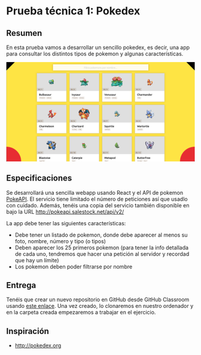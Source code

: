 # Prueba técnica 1: Pokedex


## Resumen

En esta prueba vamos a desarrollar un sencillo pokedex, es decir, una app para consultar los distintos tipos de pokemon y algunas características.

![Pokedex](assets/pokedex.png)

## Especificaciones

Se desarrollará una sencilla webapp usando React y el API de pokemon [PokeAPI](https://pokeapi.co/). El servicio tiene limitado el número de peticiones así que usadlo con cuidado. Además, tenéis una copia del servicio también disponible en bajo la URL http://pokeapi.salestock.net/api/v2/

La app debe tener las siguientes características:
- Debe tener un listado de pokemon, donde debe aparecer al menos su foto, nombre, número y tipo (o tipos)
- Deben aparecer los 25 primeros pokemon (para tener la info detallada de cada uno, tendremos que hacer una petición al servidor y recordad que hay un límite)
- Los pokemon deben poder filtrarse por nombre

## Entrega

Tenéis que crear un nuevo repositorio en GitHub desde GitHub Classroom usando [este enlace](https://classroom.github.com/a/4ciAYfBU). Una vez creado, lo clonaremos en nuestro ordenador y en la carpeta creada empezaremos a trabajar en el ejercicio.

## Inspiración

- http://pokedex.org
